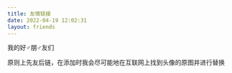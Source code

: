 ```yaml
---
title: 友情链接
date: 2022-04-19 12:02:31
layout: friends
---
```

我的好♂朋♂友们

原则上先友后链，在添加时我会尽可能地在互联网上找到头像的原图并进行替换
